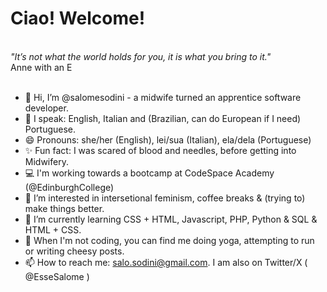 # Ciao! Welcome!
<br>
<i>"It’s not what the world holds for you, it is what you bring to it."</i><br>
Anne with an E<br>
<br>

- 👋 Hi, I’m @salomesodini - a midwife turned an apprentice software developer.
- 💬 I speak: English, Italian and (Brazilian, can do European if I need) Portuguese.
- 😄 Pronouns: she/her (English), lei/sua (Italian), ela/dela (Portuguese)
- ✨ Fun fact: I was scared of blood and needles, before getting into Midwifery.
- 💻 I'm working towards a bootcamp at CodeSpace Academy (@EdinburghCollege)
- 👀 I’m interested in intersetional feminism, coffee breaks & (trying to) make things better. 
- 🌱 I’m currently learning CSS + HTML, Javascript, PHP, Python & SQL & HTML + CSS.
- 💞️ When I'm not coding, you can find me doing yoga, attempting to run or writing cheesy posts. 
- 📫 How to reach me: salo.sodini@gmail.com. I am also on Twitter/X ( @EsseSalome )

<!---
salomesodini/salomesodini is a ✨ special ✨ repository because its `README.md` (this file) appears on your GitHub profile.
You can click the Preview link to take a look at your changes.
--->
